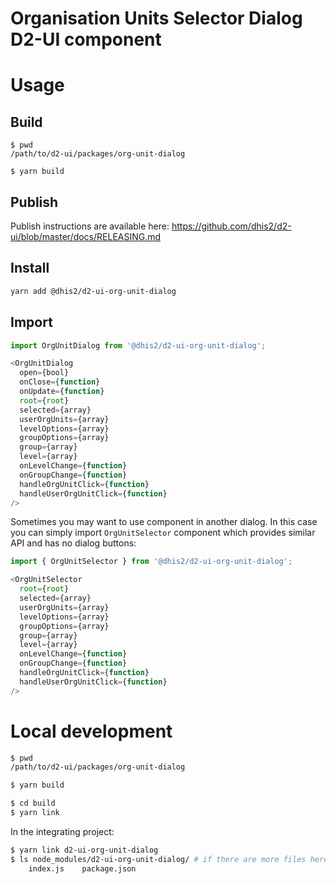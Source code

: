 # Organisation Units Selector Dialog D2-UI component

# Usage

## Build

```
$ pwd
/path/to/d2-ui/packages/org-unit-dialog

$ yarn build
```

## Publish
Publish instructions are available here:
https://github.com/dhis2/d2-ui/blob/master/docs/RELEASING.md

## Install

```sh
yarn add @dhis2/d2-ui-org-unit-dialog
```

## Import
```js
import OrgUnitDialog from '@dhis2/d2-ui-org-unit-dialog';

<OrgUnitDialog
  open={bool}
  onClose={function}
  onUpdate={function}
  root={root}
  selected={array}
  userOrgUnits={array}
  levelOptions={array}
  groupOptions={array}
  group={array}
  level={array}
  onLevelChange={function}
  onGroupChange={function}
  handleOrgUnitClick={function}
  handleUserOrgUnitClick={function}
/>

```
Sometimes you may want to use component in another dialog. In this case you can simply import `OrgUnitSelector` component which provides similar API and has no dialog buttons:
```js
import { OrgUnitSelector } from '@dhis2/d2-ui-org-unit-dialog';

<OrgUnitSelector
  root={root}
  selected={array}
  userOrgUnits={array}
  levelOptions={array}
  groupOptions={array}
  group={array}
  level={array}
  onLevelChange={function}
  onGroupChange={function}
  handleOrgUnitClick={function}
  handleUserOrgUnitClick={function}
/>
```

# Local development

```sh
$ pwd
/path/to/d2-ui/packages/org-unit-dialog

$ yarn build

$ cd build
$ yarn link
```

In the integrating project:

```sh
$ yarn link d2-ui-org-unit-dialog
$ ls node_modules/d2-ui-org-unit-dialog/ # if there are more files here than below you did not link from the build dir!
    index.js    package.json
```
